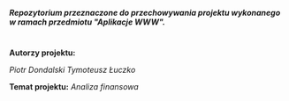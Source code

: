 ***Repozytorium przeznaczone do przechowywania projektu wykonanego w ramach przedmiotu "Aplikacje WWW".***
#
**Autorzy projektu:**

*Piotr Dondalski*
*Tymoteusz Łuczko*

**Temat projektu:** 
*Analiza finansowa*
